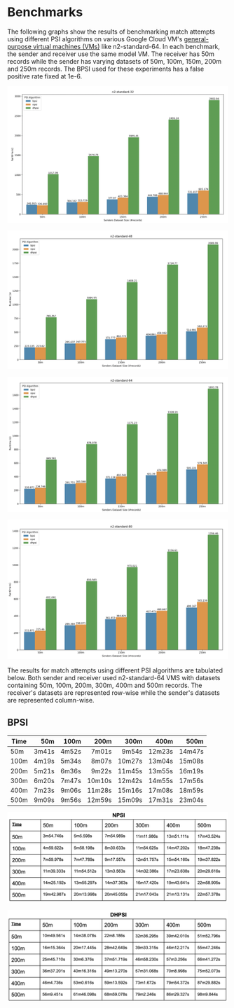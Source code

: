 # Benchmarks

The following graphs show the results of benchmarking match attempts using different PSI algorithms on various Google Cloud VM's [general-purpose virtual machines (VMs)](https://cloud.google.com/compute/docs/general-purpose-machines#n2-standard) like n2-standard-64. In each benchmark, the sender and receiver use the same model VM. The receiver has 50m records while the sender has varying datasets of 50m, 100m, 150m, 200m and 250m records. The BPSI used for these experiments has a false positive rate fixed at 1e-6. 

![n2-standard-32](n2-standard-32.png)

![n2-standard-48](n2-standard-48.png)

![n2-standard-64](n2-standard-64.png)

![n2-standard-80](n2-standard-80.png)

The results for match attempts using different PSI algorithms are tabulated below. Both sender and receiver used n2-standard-64 VMS with datasets containing 50m, 100m, 200m, 300m, 400m and 500m records. The receiver's datasets are represented row-wise while the sender's datasets are represented column-wise.

## BPSI

| Time | 50m    | 100m    | 200m     | 300m     | 400m   | 500m     |
|------|-------:|--------:|---------:|--------:|--------:|---------:|
| 50m  | 3m41s | 4m52s | 7m01s    | 9m54s  | 12m23s | 14m47s |
| 100m | 4m19s | 5m34s | 8m07s   | 10m27s | 13m04s  | 15m08s  |
| 200m | 5m21s | 6m36s | 9m22s  | 11m45s | 13m55s | 16m19s |
| 300m | 6m20s | 7m47s | 10m10s  | 12m42s | 14m55s | 17m56s |
| 400m | 7m23s | 9m06s  | 11m28s | 15m16s | 17m08s  | 18m59s |
| 500m | 9m09s  | 9m56s | 12m59s | 15m09s  | 17m31s | 23m04s  |

![NPSI](NPSI.png)

![DHPSI](DHPSI.png)